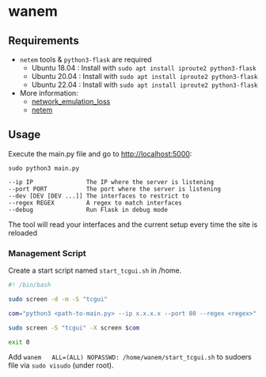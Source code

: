 # wanem

## Requirements

- `netem` tools & `python3-flask` are required
  - Ubuntu 18.04 : Install with `sudo apt install iproute2 python3-flask`
  - Ubuntu 20.04 : Install with `sudo apt install iproute2 python3-flask`
  - Ubuntu 22.04 : Install with `sudo apt install iproute2 python3-flask`
- More information:
  - [network_emulation_loss](https://calomel.org/network_loss_emulation.html)
  - [netem](https://wiki.linuxfoundation.org/networking/netem)

## Usage

Execute the main.py file and go to [http://localhost:5000](http://localhost:5000):

```shell
sudo python3 main.py

--ip IP               The IP where the server is listening
--port PORT           The port where the server is listening
--dev [DEV [DEV ...]] The interfaces to restrict to
--regex REGEX         A regex to match interfaces
--debug               Run Flask in debug mode
```

The tool will read your interfaces and the current setup every time the site is reloaded

### Management Script

Create a start script named `start_tcgui.sh` in /home.
```bash
#! /bin/bash

sudo screen -d -m -S "tcgui"

com="python3 <path-to-main.py> --ip x.x.x.x --port 80 --regex <regex>"

sudo screen -S "tcgui" -X screen $com

exit 0
```

Add `wanem   ALL=(ALL) NOPASSWD: /home/wanem/start_tcgui.sh` to sudoers file via `sudo visudo` (under root).
